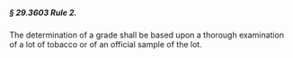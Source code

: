 ##### § 29.3603 Rule 2. #####

The determination of a grade shall be based upon a thorough examination of a lot of tobacco or of an official sample of the lot.